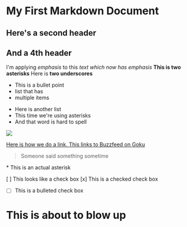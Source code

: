 # My First Markdown Document

## Here's a second header

## And a 4th header

I'm applying _emphasis_ to this *text which now has emphasis* **This is two asterisks**
Here is __two underscores__

- This is a bullet point
- list that has
- multiple items

* Here is another list
* This time we're using asterisks
* And that word is hard to spell

![](https://vignette.wikia.nocookie.net/deathbattlefanon/images/2/20/C0A9B238-91F6-46AA-ABDC-3FC720228C25.png/revision/latest?cb=20171104014554)

[Here is how we do a link. This links to Buzzfeed on Goku](https://www.buzzfeed.com/eleanorbate/list-of-lists-of-lists-of-lists)

> Someone said something sometime

\* This is an actual asterisk

[ ] This looks like a check box
[x] This is a checked check box
- [ ] This is a bulleted check box

# This is about to blow up

